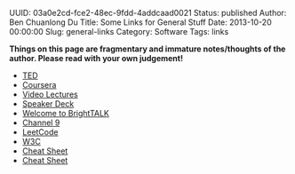 UUID: 03a0e2cd-fce2-48ec-9fdd-4addcaad0021
Status: published
Author: Ben Chuanlong Du
Title: Some Links for General Stuff
Date: 2013-10-20 00:00:00
Slug: general-links
Category: Software
Tags: links

**Things on this page are fragmentary and immature notes/thoughts of the author. 
Please read with your own judgement!**
 
- [TED](http://www.ted.com/talks)
- [Coursera](https://www.coursera.org/course/)
- [Video Lectures](http://videolectures.net/)
- [Speaker Deck](https://speakerdeck.com/)
- [Welcome to BrightTALK](https://www.brighttalk.com/mybrighttalk)
- [Channel 9](http://channel9.msdn.com/)
- [LeetCode](http://leetcode.com/)
- [W3C](http://www.w3schools.com/)
- [Cheat Sheet](http://www.cheatography.com/)
- [Cheat Sheet](http://www.addedbytes.com/cheat-sheets/)
